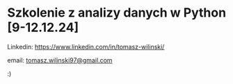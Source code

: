 # Szkolenie z analizy danych w Python [9-12.12.24]

Linkedin: https://www.linkedin.com/in/tomasz-wilinski/

email: tomasz.wilinski97@gmail.com

:)